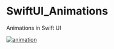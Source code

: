 # SwiftUI_Animations
Animations in Swift UI

<a href="https://imgflip.com/gif/4bxw10"><img src="https://imgflip.com/gif/4bxw10.gif" title="animation"/></a>
